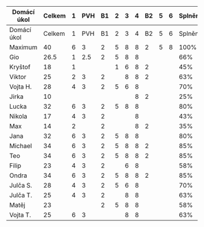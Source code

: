 | Domácí úkol | Celkem | 1 | PVH | B1 | 2 | 3 | 4 | B2 | 5 | 6 | Splněno | Známka |
|-------------|--------|---|-----|----|---|---|---|----|---|---|---------|--------|
| Domácí úkol | Celkem | 1 | PVH | B1 | 2 | 3 | 4 | B2 | 5 | 6 | Splněno | Známka |
| Maximum     | 40     | 6 | 3   | 2  | 5 | 8 | 8 | 2  | 5 | 8 | 100%    | 1      |
| Gio         | 26.5   | 1 | 2.5 | 2  | 5 | 8 | 8 |    |   |   | 66%     | 2      |
| Kryštof     | 18     | 1 |     |    | 1 | 6 | 8 | 2  |   |   | 45%     | N      |
| Viktor      | 25     | 2 | 3   | 2  |   | 8 | 8 | 2  |   |   | 63%     | 3      |
| Vojta H.    | 28     | 4 | 3   | 2  | 5 | 6 | 8 |    |   |   | 70%     | 2      |
| Jirka       | 10     |   |     |    |   |   | 8 | 2  |   |   | 25%     | N      |
| Lucka       | 32     | 6 | 3   | 2  | 5 | 8 | 8 |    |   |   | 80%     | 1      |
| Nikola      | 17     | 4 | 3   | 2  |   |   | 8 |    |   |   | 43%     | N      |
| Max         | 14     | 2 |     | 2  |   |   | 8 | 2  |   |   | 35%     | N      |
| Jana        | 32     | 6 | 3   | 2  | 5 | 8 | 8 |    |   |   | 80%     | 1      |
| Michael     | 34     | 6 | 3   | 2  | 5 | 8 | 8 | 2  |   |   | 85%     | 1      |
| Teo         | 34     | 6 | 3   | 2  | 5 | 8 | 8 | 2  |   |   | 85%     | 1      |
| Filip       | 23     | 4 | 3   | 2  |   | 6 | 8 |    |   |   | 58%     | 3      |
| Ondra       | 34     | 6 | 3   | 2  | 5 | 8 | 8 | 2  |   |   | 85%     | 1      |
| Julča S.    | 28     | 4 | 3   | 2  | 5 | 6 | 8 |    |   |   | 70%     | 2      |
| Julča T.    | 25     | 4 | 3   | 2  |   | 8 | 8 |    |   |   | 63%     | 3      |
| Matěj       | 23     |   |     | 2  | 5 | 8 | 8 |    |   |   | 58%     | 3      |
| Vojta T.    | 25     | 6 | 3   |    |   | 8 | 8 |    |   |   | 63%     | 3      |
